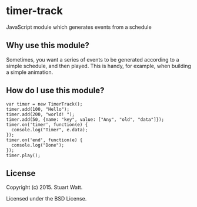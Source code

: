 # timer-track

JavaScript module which generates events from a schedule

## Why use this module?

Sometimes, you want a series of events to be generated according to 
a simple schedule, and then played. This is handy, for example, when
building a simple animation.

## How do I use this module?

```
var timer = new TimerTrack();
timer.add(100, "Hello");
timer.add(200, "world! ");
timer.add(50, {name: "key", value: ["Any", "old", "data"]});
timer.on('timer', function(e) {
  console.log("Timer", e.data);
});
timer.on('end', function(e) {
  console.log("Done");
});
timer.play();
```

## License

Copyright (c) 2015. Stuart Watt.

Licensed under the BSD License.